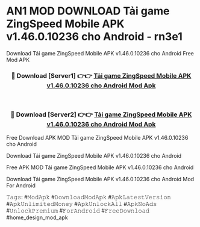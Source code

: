 # AN1 MOD DOWNLOAD Tải game ZingSpeed Mobile APK v1.46.0.10236 cho Android - rn3e1
Download Tải game ZingSpeed Mobile APK v1.46.0.10236 cho Android Free Mod APK

<div align="center">
<h3>🔴 Download [Server1] 👉👉 <a href="https://apk-comot.site?title=Tải_game_ZingSpeed_Mobile_APK_v1.46.0.10236_cho_Android">Tải game ZingSpeed Mobile APK v1.46.0.10236 cho Android Mod Apk</a></h3><br>

<h3>🔴 Download [Server2] 👉👉 <a href="https://apk-comot.site?title=Tải_game_ZingSpeed_Mobile_APK_v1.46.0.10236_cho_Android">Tải game ZingSpeed Mobile APK v1.46.0.10236 cho Android Mod Apk</a></h3>
</div>


Free Download APK MOD Tải game ZingSpeed Mobile APK v1.46.0.10236 cho Android

Download Tải game ZingSpeed Mobile APK v1.46.0.10236 cho Android 

Free APK MOD Tải game ZingSpeed Mobile APK v1.46.0.10236 cho Android 

Download Tải game ZingSpeed Mobile APK v1.46.0.10236 cho Android Mod For Android

𝚃𝚊𝚐𝚜: #𝙼𝚘𝚍𝙰𝚙𝚔 #𝙳𝚘𝚠𝚗𝚕𝚘𝚊𝚍𝙼𝚘𝚍𝙰𝚙𝚔 #𝙰𝚙𝚔𝙻𝚊𝚝𝚎𝚜𝚝𝚅𝚎𝚛𝚜𝚒𝚘𝚗 #𝙰𝚙𝚔𝚄𝚗𝚕𝚒𝚖𝚒𝚝𝚎𝚍𝙼𝚘𝚗𝚎𝚢 #𝙰𝚙𝚔𝚄𝚗𝚕𝚘𝚌𝚔𝙰𝚕𝚕 #𝙰𝚙𝚔𝙽𝚘𝙰𝚍𝚜 #𝚄𝚗𝚕𝚘𝚌𝚔𝙿𝚛𝚎𝚖𝚒𝚞𝚖 #𝙵𝚘𝚛𝙰𝚗𝚍𝚛𝚘𝚒𝚍 #𝙵𝚛𝚎𝚎𝙳𝚘𝚠𝚗𝚕𝚘𝚊𝚍 #home_design_mod_apk